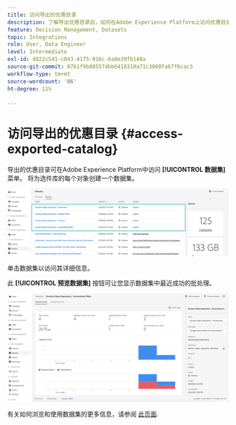 ```yaml
---
title: 访问导出的优惠目录
description: 了解导出优惠目录后，如何在Adobe Experience Platform上访问优惠目录
feature: Decision Management, Datasets
topic: Integrations
role: User, Data Engineer
level: Intermediate
exl-id: d822c541-c043-41f5-916c-6a8e39fb148a
source-git-commit: 07b1f9b885574bb6418310a71c3060fa67f6cac3
workflow-type: tm+mt
source-wordcount: '86'
ht-degree: 11%

---
```


# 访问导出的优惠目录 {#access-exported-catalog}

导出的优惠目录可在Adobe Experience Platform中访问 **[!UICONTROL 数据集]** 菜单。 将为选件库的每个对象创建一个数据集。

![](../assets/datasets-list.png)

单击数据集以访问其详细信息。

此 **[!UICONTROL 预览数据集]** 按钮可让您显示数据集中最近成功的批处理。

![](../assets/dataset-activity.png)

有关如何浏览和使用数据集的更多信息，请参阅 [此页面](../../data/get-started-datasets.md).

